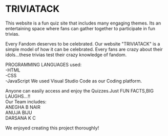 # TRIVIATACK
This website is a fun quiz site that includes many engaging themes. Its an entertaining space where fans can gather together to participate in fun trivias.

Every Fandom deserves to be celebrated. Our website "TRIVIATACK" is a simple model of how it can be celebrated. Every fans are crazy about their idols...these trivias test their crazy knowledge of fandom.

  PROGRAMMING LANGUAGES used:   
      -HTML  
      -CSS  
      -JavaScript 
      We used Visual Studio Code as our Coding platform.

Anyone can easily access and enjoy the Quizzes.Just FUN FACTS,BIG LAUGHS...!!   
Our Team includes:  
ANEGHA B NAIR  
ANUJA BIJU  
DARSANA K C  
       
We enjoyed creating this project thoroughly!
